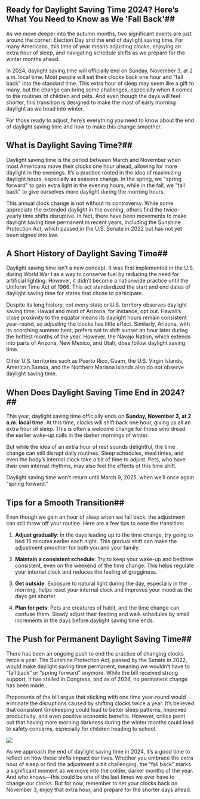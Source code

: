 ## Ready for Daylight Saving Time 2024? Here’s What You Need to Know as We 'Fall Back'## 

As we move deeper into the autumn months, two significant events are just around the corner: Election Day and the end of daylight saving time. For many Americans, this time of year means adjusting clocks, enjoying an extra hour of sleep, and navigating schedule shifts as we prepare for the winter months ahead.

In 2024, daylight saving time will officially end on Sunday, November 3, at 2 a.m. local time. Most people will set their clocks back one hour and "fall back" into the standard time. This extra hour of sleep may seem like a gift to many, but the change can bring some challenges, especially when it comes to the routines of children and pets. And even though the days will feel shorter, this transition is designed to make the most of early morning daylight as we head into winter. 

For those ready to adjust, here’s everything you need to know about the end of daylight saving time and how to make this change smoother.

## What is Daylight Saving Time?## 

Daylight saving time is the period between March and November when most Americans move their clocks one hour ahead, allowing for more daylight in the evenings. It’s a practice rooted in the idea of maximizing daylight hours, especially as seasons change. In the spring, we "spring forward" to gain extra light in the evening hours, while in the fall, we "fall back" to give ourselves more daylight during the morning hours.

This annual clock change is not without its controversy. While some appreciate the extended daylight in the evening, others find the twice-yearly time shifts disruptive. In fact, there have been movements to make daylight saving time permanent in recent years, including the Sunshine Protection Act, which passed in the U.S. Senate in 2022 but has not yet been signed into law.

## A Short History of Daylight Saving Time## 

Daylight saving time isn’t a new concept. It was first implemented in the U.S. during World War I as a way to conserve fuel by reducing the need for artificial lighting. However, it didn’t become a nationwide practice until the Uniform Time Act of 1966. This act standardized the start and end dates of daylight saving time for states that chose to participate.

Despite its long history, not every state or U.S. territory observes daylight saving time. Hawaii and most of Arizona, for instance, opt out. Hawaii’s close proximity to the equator means its daylight hours remain consistent year-round, so adjusting the clocks has little effect. Similarly, Arizona, with its scorching summer heat, prefers not to shift sunset an hour later during the hottest months of the year. However, the Navajo Nation, which extends into parts of Arizona, New Mexico, and Utah, does follow daylight saving time.

Other U.S. territories such as Puerto Rico, Guam, the U.S. Virgin Islands, American Samoa, and the Northern Mariana Islands also do not observe daylight saving time.

## When Does Daylight Saving Time End in 2024?## 

This year, daylight saving time officially ends on **Sunday, November 3, at 2 a.m. local time**. At this time, clocks will shift back one hour, giving us all an extra hour of sleep. This is often a welcome change for those who dread the earlier wake-up calls in the darker mornings of winter.

But while the idea of an extra hour of rest sounds delightful, the time change can still disrupt daily routines. Sleep schedules, meal times, and even the body’s internal clock take a bit of time to adjust. Pets, who have their own internal rhythms, may also feel the effects of this time shift.

Daylight saving time won’t return until March 9, 2025, when we’ll once again “spring forward.”

## Tips for a Smooth Transition## 

Even though we gain an hour of sleep when we fall back, the adjustment can still throw off your routine. Here are a few tips to ease the transition:

1. **Adjust gradually**: In the days leading up to the time change, try going to bed 15 minutes earlier each night. This gradual shift can make the adjustment smoother for both you and your family.
   
2. **Maintain a consistent schedule**: Try to keep your wake-up and bedtime consistent, even on the weekend of the time change. This helps regulate your internal clock and reduces the feeling of grogginess.
   
3. **Get outside**: Exposure to natural light during the day, especially in the morning, helps reset your internal clock and improves your mood as the days get shorter.

4. **Plan for pets**: Pets are creatures of habit, and the time change can confuse them. Slowly adjust their feeding and walk schedules by small increments in the days before daylight saving time ends.

## The Push for Permanent Daylight Saving Time## 

There has been an ongoing push to end the practice of changing clocks twice a year. The Sunshine Protection Act, passed by the Senate in 2022, would make daylight saving time permanent, meaning we wouldn’t have to “fall back” or “spring forward” anymore. While the bill received strong support, it has stalled in Congress, and as of 2024, no permanent change has been made.

Proponents of the bill argue that sticking with one time year-round would eliminate the disruptions caused by shifting clocks twice a year. It’s believed that consistent timekeeping could lead to better sleep patterns, improved productivity, and even positive economic benefits. However, critics point out that having more morning darkness during the winter months could lead to safety concerns, especially for children heading to school.

![](https://www.usatoday.com/gcdn/authoring/authoring-images/2024/09/19/USAT/75296998007-20090306-t-120000-z-964271153-gm-1-e-53708-za-01-rtrmadp-3-usa.JPG?crop=1024)

As we approach the end of daylight saving time in 2024, it’s a good time to reflect on how these shifts impact our lives. Whether you embrace the extra hour of sleep or find the adjustment a bit challenging, the “fall back” marks a significant moment as we move into the colder, darker months of the year. And who knows—this could be one of the last times we ever have to change our clocks. But for now, remember to set your clocks back on November 3, enjoy that extra hour, and prepare for the shorter days ahead.
